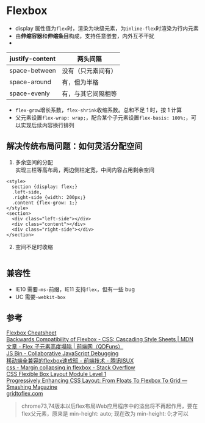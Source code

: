 # Flexbox

* display 属性值为`flex`时，渲染为块级元素，为`inline-flex`时渲染为行内元素
* 由**伸缩容器**和**伸缩条目**构成，支持任意嵌套，内外互不干扰
* 
| justify-content | 两头间隔           |
| ---             | ---                |
| space-between   | 没有（只元素间有） |
| space-around    | 有，但为半格       |
| space-evenly    | 有，与其它间隔相等 |
* `flex-grow`增长系数，`flex-shrink`收缩系数。总和不足 1 时，按 1 计算
* 父元素设置`flex-wrap: wrap;`，配合某个子元素设置`flex-basis: 100%;`，可以实现后续内容换行排列

## 解决传统布局问题：如何灵活分配空间
  1. 多余空间的分配  
  实现三栏等高布局，两边侧栏定宽，中间内容占用剩余空间  
  ```
  <style>
    section {display: flex;}
    .left-side,
    .right-side {width: 200px;}
    .content {flex-grow: 1;}
  </style>
  <section>
    <div class="left-side"></div>
    <div class="content"></div>
    <div class="right-side"></div>
  </section>
  ```
  2. 空间不足时收缩
  ```

  ```

## 兼容性
* IE10 需要`-ms-`前缀，IE11 支持`flex`，但有一些 bug
* UC 需要`-webkit-box`

## 参考
[Flexbox Cheatsheet](http://yoksel.github.io/flex-cheatsheet/)  
[Backwards Compatibility of Flexbox - CSS: Cascading Style Sheets | MDN](https://developer.mozilla.org/en-US/docs/Web/CSS/CSS_Flexible_Box_Layout/Backwards_Compatibility_of_Flexbox#Status_in_browsers)  
[文章 - Flex 子元素高度塌陷 | 前端网（QDFuns）](https://www.qdfuns.com/article/25669/87bd5567ba0af95f5ad0064bf36b7139.html)  
[JS Bin - Collaborative JavaScript Debugging](http://jsbin.com/mesivil/edit?html,css,output)  
[移动端全兼容的flexbox速成班 - 前端技术 - 腾讯ISUX](https://isux.tencent.com/flexbox.html)  
[css - Margin collapsing in flexbox - Stack Overflow](https://stackoverflow.com/a/43882888/5657916)  
[CSS Flexible Box Layout Module Level 1](https://www.w3.org/TR/css-flexbox-1/#flex-containers)  
[Progressively Enhancing CSS Layout: From Floats To Flexbox To Grid — Smashing Magazine](https://www.smashingmagazine.com/2017/07/enhancing-css-layout-floats-flexbox-grid/)  
[gridtoflex.com](https://www.gridtoflex.com/)  

> chrome73,74版本以后flex布局Web应用程序中的溢出将不再起作用，要在flex父元素，原来是    min-height: auto; 现在改为    min-height: 0;才可以
